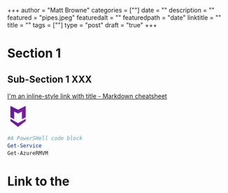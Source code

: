 +++
author = "Matt Browne"
categories = [""]
date = ""
description = ""
featured = "pipes.jpeg"
featuredalt = ""
featuredpath = "date"
linktitle = ""
title = ""
tags = [""]
type = "post"
draft = "true"
+++



# Section 1
## Sub-Section 1 XXX

[I'm an inline-style link with title - Markdown cheatsheet](https://github.com/adam-p/markdown-here/wiki/Markdown-Cheatsheet "Google's Homepage")

![alt text](https://github.com/adam-p/markdown-here/raw/master/src/common/images/icon48.png "Image")


```PowerShell
#A PowerSHell code block
Get-Service
Get-AzureRMVM
```

# Link to the 
